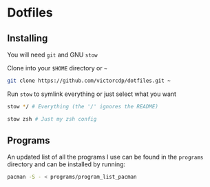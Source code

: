 # Dotfiles

## Installing

You will need `git` and GNU `stow`

Clone into your `$HOME` directory or `~`

```bash
git clone https://github.com/victorcdp/dotfiles.git ~
```

Run `stow` to symlink everything or just select what you want

```bash
stow */ # Everything (the '/' ignores the README)
```

```bash
stow zsh # Just my zsh config
```

## Programs

An updated list of all the programs I use can be found in the `programs` directory and can be installed by running:

```bash
pacman -S - < programs/program_list_pacman
```
